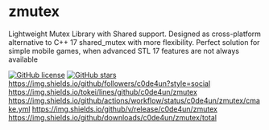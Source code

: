 # zmutex
Lightweight Mutex Library with Shared support.
Designed as cross-platform alternative to C++ 17 shared_mutex with more flexibility.
Perfect solution for simple mobile games, when advanced STL 17 features are not always available

[![GitHub license](https://img.shields.io/github/license/c0de4un/zmutex)](https://github.com/c0de4un/zmutex/blob/main/LICENSE)
[![GitHub stars](https://img.shields.io/github/stars/c0de4un/zmutex)](https://github.com/c0de4un/zmutex/stargazers)
https://img.shields.io/github/followers/c0de4un?style=social
https://img.shields.io/tokei/lines/github/c0de4un/zmutex
https://img.shields.io/github/actions/workflow/status/c0de4un/zmutex/cmake.yml
https://img.shields.io/github/v/release/c0de4un/zmutex
https://img.shields.io/github/downloads/c0de4un/zmutex/total